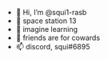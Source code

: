 - 👋 Hi, I’m @squi1-rasb
- 👀 space station 13
- 🌱 imagine learning
- 💞️ friends are for cowards
- 📫 discord, squi#6895

<!---
squi1-rasb/squi1-rasb is a ✨ special ✨ repository because its `README.md` (this file) appears on your GitHub profile.
You can click the Preview link to take a look at your changes.
--->
